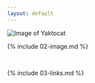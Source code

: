 ```yaml
---
layout: default
---
```


![Image of Yaktocat](https://octodex.github.com/images/yaktocat.png)
<br>

{% include 02-image.md %}

<br>

{% include 03-links.md %}

